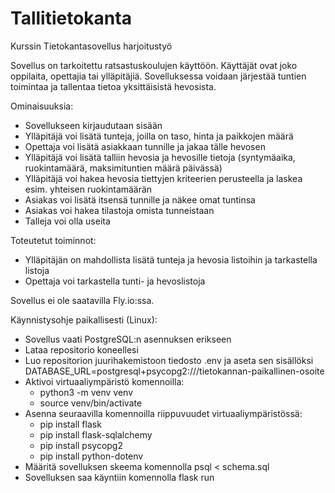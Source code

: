 # Tallitietokanta
Kurssin Tietokantasovellus harjoitustyö

Sovellus on tarkoitettu ratsastuskoulujen käyttöön. Käyttäjät ovat joko oppilaita, opettajia tai ylläpitäjiä. Sovelluksessa voidaan järjestää tuntien toimintaa ja tallentaa tietoa yksittäisistä hevosista.

Ominaisuuksia:
- Sovellukseen kirjaudutaan sisään
- Ylläpitäjä voi lisätä tunteja, joilla on taso, hinta ja paikkojen määrä
- Opettaja voi lisätä asiakkaan tunnille ja jakaa tälle hevosen
- Ylläpitäjä voi lisätä talliin hevosia ja hevosille tietoja (syntymäaika, ruokintamäärä, maksimituntien määrä päivässä)
- Ylläpitäjä voi hakea hevosia tiettyjen kriteerien perusteella ja laskea esim. yhteisen ruokintamäärän
- Asiakas voi lisätä itsensä tunnille ja näkee omat tuntinsa 
- Asiakas voi hakea tilastoja omista tunneistaan
- Talleja voi olla useita

Toteutetut toiminnot:
- Ylläpitäjän on mahdollista lisätä tunteja ja hevosia listoihin ja tarkastella listoja
- Opettaja voi tarkastella tunti- ja hevoslistoja

Sovellus ei ole saatavilla Fly.io:ssa. 

Käynnistysohje paikallisesti (Linux):
- Sovellus vaati PostgreSQL:n asennuksen erikseen
- Lataa repositorio koneellesi
- Luo repositorion juurihakemistoon tiedosto .env ja aseta sen sisällöksi DATABASE_URL=postgresql+psycopg2:///tietokannan-paikallinen-osoite
- Aktivoi virtuaaliympäristö komennoilla:
  - python3 -m venv venv
  - source venv/bin/activate
- Asenna seuraavilla komennoilla riippuvuudet virtuaaliympäristössä:
  - pip install flask
  - pip install flask-sqlalchemy
  - pip install psycopg2
  - pip install python-dotenv
- Määritä sovelluksen skeema komennolla psql < schema.sql
- Sovelluksen saa käyntiin komennolla flask run
